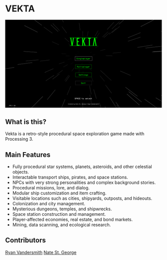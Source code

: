 # VEKTA

![Title screen](docs/2020.8.29/menu.png)

## What is this?

Vekta is a retro-style procedural space exploration game made with Processing 3. 

## Main Features

- Fully procedural star systems, planets, asteroids, and other celestial objects.
- Interactable transport ships, pirates, and space stations.
- NPCs with very strong personalities and complex background stories.
- Procedural missions, lore, and dialog.
- Modular ship customization and item crafting. 
- Visitable locations such as cities, shipyards, outposts, and hideouts.
- Colonization and city management.
- Mysterious dungeons, temples, and shipwrecks.
- Space station construction and management.
- Player-affected economies, real estate, and bond markets.
- Mining, data scanning, and ecological research.

## Contributors

[Ryan Vandersmith](https://github.com/rvanasa)
[Nate St. George](https://github.com/StGerGer)
